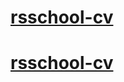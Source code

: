# [rsschool-cv](https://tatsiana1997.github.io/rsschool-cv/cv)
# [rsschool-cv](https://tatsiana1997.github.io/rsschool-cv/)
